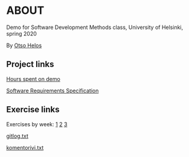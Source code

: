 # ABOUT

Demo for Software Development Methods class, University of Helsinki, spring 2020

By [Otso Helos](https://github.com/otsohelos)


## Project links

[Hours spent on demo](https://github.com/otsohelos/ot_harjoitustyo/blob/master/MapGenerator/documentation/WorkHoursLog.md)

[Software Requirements Specification](https://github.com/otsohelos/ot_harjoitustyo/blob/master/MapGenerator/documentation/Software%20Requirements%20Specification.md)


## Exercise links

Exercises by week: [1](https://github.com/otsohelos/ot_harjoitustyo/tree/master/laskarit/viikko1) [2](https://github.com/otsohelos/ot_harjoitustyo/tree/master/laskarit/viikko2) [3](https://github.com/otsohelos/ot_harjoitustyo/tree/master/laskarit/viikko3)

[gitlog.txt](https://github.com/otsohelos/ot_harjoitustyo/blob/master/laskarit/viikko1/gitlog.txt)

[komentorivi.txt](https://github.com/otsohelos/ot_harjoitustyo/blob/master/laskarit/viikko1/komentorivi.txt)
